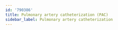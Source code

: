 ```yaml
---
id: '790386'
title: Pulmonary artery catheterization (PAC)
sidebar_label: Pulmonary artery catheterization
---
```

